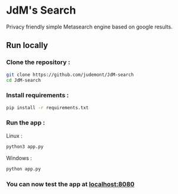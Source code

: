 # JdM's Search
Privacy friendly simple Metasearch engine based on google results.
## Run locally
### Clone the repository :
```bash
git clone https://github.com/judemont/JdM-search
cd JdM-search
```
### Install requirements :
```bash
pip install -r requirements.txt
```
### Run the app :
Linux :
```bash
python3 app.py
```
Windows :
```bash
python app.py
```
### You can now test the app at [localhost:8080](http://localhost:8080)
